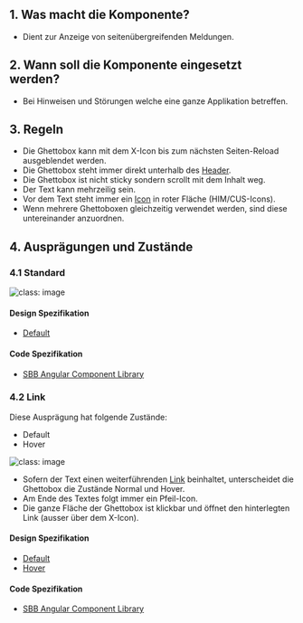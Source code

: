 ## 1. Was macht die Komponente?
* Dient zur Anzeige von seitenübergreifenden Meldungen.

## 2. Wann soll die Komponente eingesetzt werden? 
* Bei Hinweisen und Störungen welche eine ganze Applikation betreffen.

## 3. Regeln
* Die Ghettobox kann mit dem X-Icon bis zum nächsten Seiten-Reload ausgeblendet werden.
* Die Ghettobox steht immer direkt unterhalb des [Header](https://digital.sbb.ch/de/modules/header).
* Die Ghettobox ist nicht sticky sondern scrollt mit dem Inhalt weg.
* Der Text kann mehrzeilig sein.
* Vor dem Text steht immer ein [Icon](https://digital.sbb.ch/de/icons-und-piktogramme/sbb-icons) in roter Fläche (HIM/CUS-Icons).
* Wenn mehrere Ghettoboxen gleichzeitig verwendet werden, sind diese untereinander anzuordnen.

## 4. Ausprägungen und Zustände
### 4.1 Standard
![](https://raw.githubusercontent.com/sbb-design-systems/sbb-design-system/master/website/components/ghettobox/images/ghettobox_default.png 'class: image')

#### Design Spezifikation
* [Default](https://sbb.invisionapp.com/d/main#/console/15744722/328136671/inspect)

#### Code Spezifikation
* [SBB Angular Component Library](https://sbb-angular.app.sbb.ch/latest/public/components/ghettobox)

### 4.2 Link
Diese Ausprägung hat folgende Zustände:
* Default
* Hover

![](https://raw.githubusercontent.com/sbb-design-systems/sbb-design-system/master/website/components/ghettobox/images/ghettobox_link.png 'class: image')
* Sofern der Text einen weiterführenden [Link](https://digital.sbb.ch/de/components/link) beinhaltet, unterscheidet die Ghettobox die Zustände Normal und Hover.
* Am Ende des Textes folgt immer ein Pfeil-Icon.
* Die ganze Fläche der Ghettobox ist klickbar und öffnet den hinterlegten Link (ausser über dem X-Icon).

#### Design Spezifikation
* [Default](https://sbb.invisionapp.com/d/main#/console/15744722/328136672/inspect)
* [Hover](https://sbb.invisionapp.com/d/main#/console/15744722/328136673/inspect)

#### Code Spezifikation
* [SBB Angular Component Library](https://sbb-angular.app.sbb.ch/latest/public/components/ghettobox)
